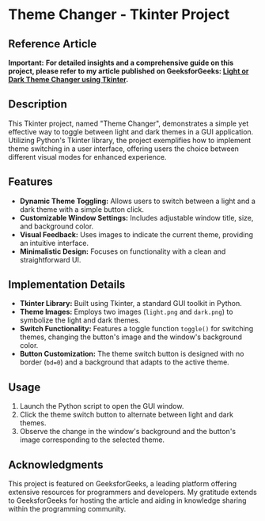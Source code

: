 # Theme Changer - Tkinter Project

## Reference Article

**Important:** **For detailed insights and a comprehensive guide on this project, please refer to my article published on GeeksforGeeks: [Light or Dark Theme Changer using Tkinter](https://www.geeksforgeeks.org/light-or-dark-theme-changer-using-tkinter/).**

## Description

This Tkinter project, named "Theme Changer", demonstrates a simple yet effective way to toggle between light and dark themes in a GUI application. Utilizing Python's Tkinter library, the project exemplifies how to implement theme switching in a user interface, offering users the choice between different visual modes for enhanced experience.

## Features

- **Dynamic Theme Toggling:** Allows users to switch between a light and a dark theme with a simple button click.
- **Customizable Window Settings:** Includes adjustable window title, size, and background color.
- **Visual Feedback:** Uses images to indicate the current theme, providing an intuitive interface.
- **Minimalistic Design:** Focuses on functionality with a clean and straightforward UI.

## Implementation Details

- **Tkinter Library:** Built using Tkinter, a standard GUI toolkit in Python.
- **Theme Images:** Employs two images (`light.png` and `dark.png`) to symbolize the light and dark themes.
- **Switch Functionality:** Features a toggle function `toggle()` for switching themes, changing the button's image and the window's background color.
- **Button Customization:** The theme switch button is designed with no border (`bd=0`) and a background that adapts to the active theme.

## Usage

1. Launch the Python script to open the GUI window.
2. Click the theme switch button to alternate between light and dark themes.
3. Observe the change in the window's background and the button's image corresponding to the selected theme.

## Acknowledgments

This project is featured on GeeksforGeeks, a leading platform offering extensive resources for programmers and developers. My gratitude extends to GeeksforGeeks for hosting the article and aiding in knowledge sharing within the programming community.


